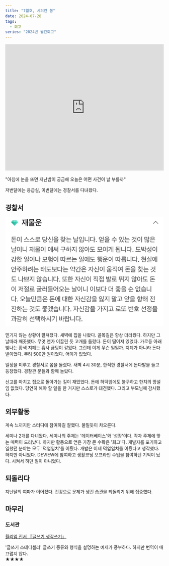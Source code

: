 ```yaml
---
title: "7월호, 시퍼런 봄"
date: 2024-07-28
tags:
  - 회고
series: "2024년 월간회고"
---
```


<iframe width="100%" height="400" src="https://www.youtube.com/embed/8i-B1ieI_kY?si=VDSK-up06aLKIp7g" title="YouTube video player" frameborder="0" allow="accelerometer; autoplay; clipboard-write; encrypted-media; gyroscope; picture-in-picture; web-share" referrerpolicy="strict-origin-when-cross-origin" allowfullscreen></iframe>

"아침에 눈을 뜨면 지난밤이 궁금해 오늘은 어떤 사건이 날 부를까"

저번달에는 응급실, 이번달에는 경찰서를 다녀왔다.

## 경찰서

![돈다발은 사실 운명이었다 <출처: 네이버 오늘의 운세>](lucky-guy.png)

믿기지 않는 상황이 펼쳐졌다. 새벽에 집을 나왔다. 골목길은 항상 더러웠다. 하지만 그날따라 깨끗했다.
무엇 앤가 이끌린 듯 고개를 돌렸다. 돈이 떨어져 있었다. 가로등 아래 빛나는 황색 지폐는 흡사 금덩이 같았다.
그런데 이게 무슨 일일까. 지폐가 아니라 돈다발이었다. 무려 500만 원이었다. 어이가 없었다.

일정을 미루고 경찰서로 몸을 돌렸다. 새벽 4시 30분, 한적한 경찰서에 돈다발을 들고 등장했다. 경찰관 분들과 함께 놀랐다.

신고를 마치고 집으로 돌아가는 길이 재밌었다. 돈에 허덕임에도 불구하고 한치의 망설임 없었다.
당연히 해야 할 일을 한 거지만 스스로가 대견했다. 그리고 부모님께 감사했다.

## 외부활동

계속 느끼지만 스터디에 참여하길 잘했다. 물밀듯이 차오른다.

세미나 2개를 다녀왔다. 세미나의 주제는 '데이터베이스'와 '성장'이다. 각자 주제에 맞는 매력이 드러났다. 하지만 활동으로 얻은 가장 큰 수확은 '회고'다. 개발자를 포기하고 일했던 분야는 모두 '덕업일치'를 이뤘다. 개발은 이제 덕업일치를 이뤘다고 생각했다. 하지만 아니었다.
DEVIEW에 참여하고 생활코딩 오프라인 수업을 참여하던 기억이 났다. 시켜서 하던 일이 아니었다.

## 되돌리다

지난달의 여파가 이어졌다. 건강으로 문제가 생긴 습관을 되돌리기 위해 집중했다.

## 마무리

### 도서관

[월리엄 진서 『글쓰기 생각쓰기』](https://product.kyobobook.co.kr/detail/S000001110694)

'글쓰기 스테디셀러' 글쓰기 종류와 형식을 설명하는 예제가 풍부하다. 하지만 번역이 매끄럽지 않다.  
★★★★ 
